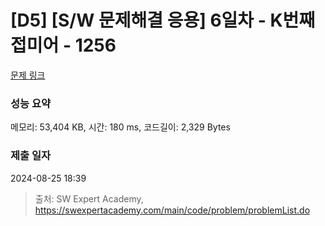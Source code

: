 # [D5] [S/W 문제해결 응용] 6일차 - K번째 접미어 - 1256 

[문제 링크](https://swexpertacademy.com/main/code/problem/problemDetail.do?contestProbId=AV18GHd6IskCFAZN) 

### 성능 요약

메모리: 53,404 KB, 시간: 180 ms, 코드길이: 2,329 Bytes

### 제출 일자

2024-08-25 18:39



> 출처: SW Expert Academy, https://swexpertacademy.com/main/code/problem/problemList.do